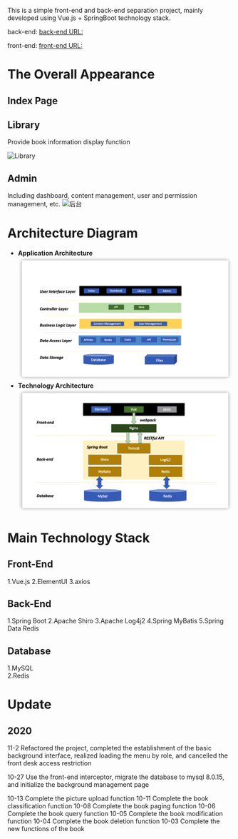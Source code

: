 This is a simple front-end and back-end separation project, mainly developed using Vue.js + SpringBoot technology stack.


back-end: [back-end URL:](https://github.com/diandian2710/Library_Spring-Boot)

front-end: [front-end URL:](https://github.com/diandian2710/Library_Vue)



# The Overall Appearance

## Index Page



## Library

Provide book information display function

![Library](_v_images/20201104215631992_1675479136.png)




## Admin

Including dashboard, content management, user and permission management, etc.
![后台](https://img-blog.csdnimg.cn/20191202200516251.png)

# Architecture Diagram

- **Application Architecture**
![App_Arc](_v_images/20201106123843524_704915436.png)
- **Technology Architecture**
![Tec_Arc](_v_images/20201106123909768_600040565.png)

# Main Technology Stack

## Front-End

1.Vue.js
2.ElementUI
3.axios

## Back-End

1.Spring Boot
2.Apache Shiro
3.Apache Log4j2
4.Spring MyBatis
5.Spring Data Redis

## Database

1.MySQL  
2.Redis



# Update

## 2020
11-2 Refactored the project, completed the establishment of the basic background interface, realized loading the menu by role, and cancelled the front desk access restriction

10-27 Use the front-end interceptor, migrate the database to mysql 8.0.15, and initialize the background management page

10-13 Complete the picture upload function
10-11 Complete the book classification function
10-08 Complete the book paging function
10-06 Complete the book query function
10-05 Complete the book modification function
10-04 Complete the book deletion function
10-03 Complete the new functions of the book
